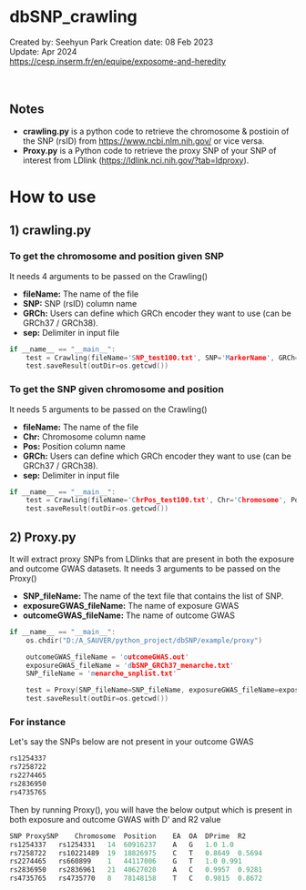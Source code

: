 # dbSNP_crawling
Created by: Seehyun Park
Creation date: 08 Feb 2023  
Update: Apr 2024<br>
https://cesp.inserm.fr/en/equipe/exposome-and-heredity  
<br>
<br>

## Notes
- **crawling.py** is a python code to retrieve the chromosome & postioin of the SNP (rsID) from https://www.ncbi.nlm.nih.gov/ or vice versa.  
- **Proxy.py** is a Python code to retrieve the proxy SNP of your SNP of interest from LDlink (https://ldlink.nci.nih.gov/?tab=ldproxy).

# How to use
## 1) crawling.py
### To get the chromosome and position given SNP
It needs 4 arguments to be passed on the Crawling()
- **fileName:** The name of the file
- **SNP:** SNP (rsID) column name
- **GRCh:** Users can define which GRCh encoder they want to use (can be GRCh37 / GRCh38).
- **sep:** Delimiter in input file

```c
if __name__ == "__main__":
    test = Crawling(fileName='SNP_test100.txt', SNP='MarkerName', GRCh='GRCh37', sep=',')
    test.saveResult(outDir=os.getcwd())
```

### To get the SNP given chromosome and position 
It needs 5 arguments to be passed on the Crawling()
- **fileName:** The name of the file
- **Chr:** Chromosome column name 
- **Pos:** Position column name
- **GRCh:** Users can define which GRCh encoder they want to use (can be GRCh37 / GRCh38).
- **sep:** Delimiter in input file

```c
if __name__ == "__main__":
    test = Crawling(fileName='ChrPos_test100.txt', Chr='Chromosome', Pos='Position', GRCh='GRCh37', sep='\t')
    test.saveResult(outDir=os.getcwd())
```

## 2) Proxy.py
It will extract proxy SNPs from LDlinks that are present in both the exposure and outcome GWAS datasets.  It needs 3 arguments to be passed on the Proxy()
- **SNP_fileName:** The name of the text file that contains the list of SNP.
- **exposureGWAS_fileName:** The name of exposure GWAS
- **outcomeGWAS_fileName:** The name of outcome GWAS
```c
if __name__ == "__main__":
    os.chdir("D:/A_SAUVER/python_project/dbSNP/example/proxy")

    outcomeGWAS_fileName = 'outcomeGWAS.out'
    exposureGWAS_fileName = 'dbSNP_GRCh37_menarche.txt'
    SNP_fileName = 'menarche_snplist.txt'

    test = Proxy(SNP_fileName=SNP_fileName, exposureGWAS_fileName=exposureGWAS_fileName, outcomeGWAS_fileName=outcomeGWAS_fileName)
    test.saveResult(outDir=os.getcwd())
```

### For instance
Let's say the SNPs below are not present in your outcome GWAS
```c
rs1254337
rs7258722
rs2274465
rs2836950
rs4735765
```
Then by running Proxy(), you will have the below output which is present in both exposure and outcome GWAS with D' and R2 value
```c
SNP	ProxySNP	Chromosome	Position	EA	OA	DPrime	R2
rs1254337	rs1254331	14	60916237	A	G	1.0	1.0
rs7258722	rs10221489	19	18826975	C	T	0.8649	0.5694
rs2274465	rs660899	1	44117006	G	T	1.0	0.991
rs2836950	rs2836961	21	40627020	A	C	0.9957	0.9281
rs4735765	rs4735770	8	78148158	T	C	0.9815	0.8672
```
